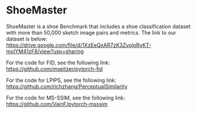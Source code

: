 # ShoeMaster
ShoeMaster is a shoe Benchmark that includes a shoe classification dataset with more than 50,000 sketch image pairs and metrics.
The link to our dataset is below: 
https://drive.google.com/file/d/1XzEeQxAR7zK3ZvojpRyKT-molYM41zF8/view?usp=sharing

For the code for FID, see the following link:
https://github.com/mseitzer/pytorch-fid

For the code for LPIPS, see the following link:
https://github.com/richzhang/PerceptualSimilarity

For the code for MS-SSIM, see the following link:
https://github.com/VainF/pytorch-msssim
